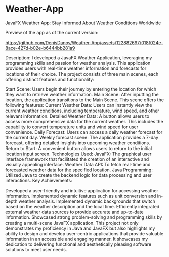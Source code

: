 # Weather-App
JavaFX Weather App: Stay Informed About Weather Conditions Worldwide

Preview of the app as of the current version: 

https://github.com/DenisDanov/Weather-App/assets/122882697/018f024e-8ace-427d-b02e-b6444bb281a9

Description:
I developed a JavaFX Weather Application, leveraging my programming skills and passion for weather analysis. This application provides users with real-time weather information and forecasts for locations of their choice. The project consists of three main scenes, each offering distinct features and functionality:

Start Scene:
Users begin their journey by entering the location for which they want to retrieve weather information.
Main Scene:
After inputting the location, the application transitions to the Main Scene.
This scene offers the following features:
Current Weather Data: Users can instantly view the current weather conditions, including temperature, wind speed, and other relevant information.
Detailed Weather Data: A button allows users to access more comprehensive data for the current weather. This includes the capability to convert temperature units and wind speed for user convenience.
Daily Forecast: Users can access a daily weather forecast for the current day.
Weekly forecast scene:
The application provides a 7-day forecast, offering detailed insights into upcoming weather conditions.
Return to Start: A convenient button allows users to return to the initial location input screen.
Technologies Used:
JavaFX: The graphical user interface framework that facilitated the creation of an interactive and visually appealing interface.
Weather Data API: To fetch real-time and forecasted weather data for the specified location.
Java Programming: Utilized Java to create the backend logic for data processing and user interactions.
Key Achievements:

Developed a user-friendly and intuitive application for accessing weather information.
Implemented dynamic features such as unit conversion and in-depth weather analysis.
Implemented dynamic backgrounds that switch based on the weather description and the local time.
Efficiently integrated external weather data sources to provide accurate and up-to-date information.
Showcased strong problem-solving and programming skills by creating a multi-scene JavaFX application.
This project not only demonstrates my proficiency in Java and JavaFX but also highlights my ability to design and develop user-centric applications that provide valuable information in an accessible and engaging manner. It showcases my dedication to delivering functional and aesthetically pleasing software solutions to meet user needs.





